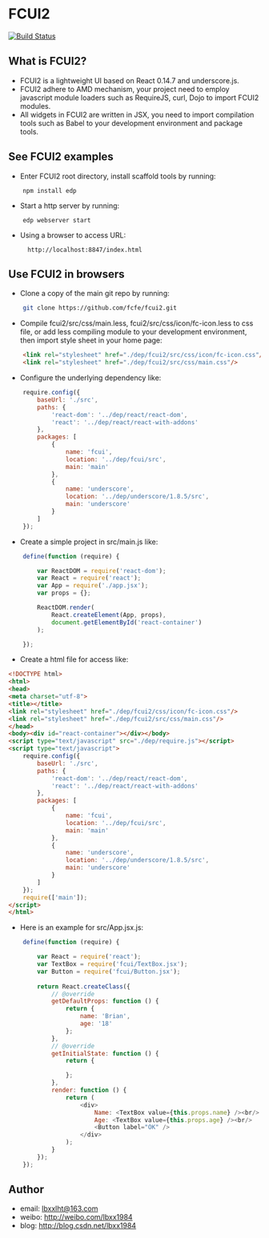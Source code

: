 # FCUI2
[![Build Status](https://travis-ci.org/fcfe/fcui2.svg?branch=master)](https://travis-ci.org/fcfe/fcui2)

## What is FCUI2?

* FCUI2 is a lightweight UI based on React 0.14.7 and underscore.js.
* FCUI2 adhere to AMD mechanism, your project need to employ javascript module loaders such as RequireJS, curl, Dojo to import FCUI2 modules.
* All widgets in FCUI2 are written in JSX, you need to import compilation tools such as Babel to your development environment and package tools.

## See FCUI2 examples

* Enter FCUI2 root directory, install scaffold tools by running: 
```
    npm install edp
```

* Start a http server by running:
```
    edp webserver start
```

* Using a browser to access URL:

        http://localhost:8847/index.html


## Use FCUI2 in browsers

* Clone a copy of the main git repo by running:
```bash
    git clone https://github.com/fcfe/fcui2.git
```

* Compile fcui2/src/css/main.less, fcui2/src/css/icon/fc-icon.less to css file, or add less compiling module to your development environment, then import style sheet in your home page:
```html
    <link rel="stylesheet" href="./dep/fcui2/src/css/icon/fc-icon.css"/>
    <link rel="stylesheet" href="./dep/fcui2/src/css/main.css"/>
```

* Configure the underlying dependency like:
```javascript
    require.config({
        baseUrl: './src',
        paths: {
            'react-dom': '../dep/react/react-dom',
            'react': '../dep/react/react-with-addons'
        },
        packages: [
            {
                name: 'fcui',
                location: '../dep/fcui/src',
                main: 'main'
            },
            {
                name: 'underscore',
                location: '../dep/underscore/1.8.5/src',
                main: 'underscore'
            }
        ]
    });
```

* Create a simple project in src/main.js like:
```javascript
    define(function (require) {

        var ReactDOM = require('react-dom');
        var React = require('react');
        var App = require('./app.jsx');
        var props = {};

        ReactDOM.render(
            React.createElement(App, props),
            document.getElementById('react-container')
        );

    });
```

* Create a html file for access like:
```html
<!DOCTYPE html>
<html>
<head>
<meta charset="utf-8">
<title></title>
<link rel="stylesheet" href="./dep/fcui2/css/icon/fc-icon.css"/>
<link rel="stylesheet" href="./dep/fcui2/src/css/main.css"/>
</head>
<body><div id="react-container"></div></body>
<script type="text/javascript" src="./dep/require.js"></script>
<script type="text/javascript">
    require.config({
        baseUrl: './src',
        paths: {
            'react-dom': '../dep/react/react-dom',
            'react': '../dep/react/react-with-addons'
        },
        packages: [
            {
                name: 'fcui',
                location: '../dep/fcui/src',
                main: 'main'
            },
            {
                name: 'underscore',
                location: '../dep/underscore/1.8.5/src',
                main: 'underscore'
            }
        ]
    });
    require(['main']);
</script>
</html>
```
* Here is an example for src/App.jsx.js:
```javascript
    define(function (require) {

        var React = require('react');
        var TextBox = require('fcui/TextBox.jsx');
        var Button = require('fcui/Button.jsx'); 
       
        return React.createClass({
            // @override
            getDefaultProps: function () {
                return {
                    name: 'Brian',
                    age: '18'
                };
            },
            // @override
            getInitialState: function () {
                return {

                };
            },
            render: function () {
                return (
                    <div>
                        Name: <TextBox value={this.props.name} /><br/>
                        Age: <TextBox value={this.props.age} /><br/>
                        <Button label="OK" />
                    </div>
                );
            }
        });
    });
```

## Author
* email: lbxxlht@163.com
* weibo: http://weibo.com/lbxx1984
* blog: http://blog.csdn.net/lbxx1984
